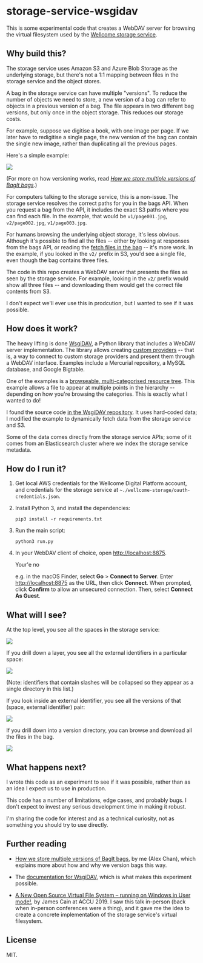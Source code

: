 # storage-service-wsgidav

This is some experimental code that creates a WebDAV server for browsing the virtual filesystem used by the [Wellcome storage service](https://github.com/wellcomecollection/storage-service).



## Why build this?

The storage service uses Amazon S3 and Azure Blob Storage as the underlying storage, but there's not a 1:1 mapping between files in the storage service and the object stores.

A bag in the storage service can have multiple "versions".
To reduce the number of objects we need to store, a new version of a bag can refer to objects in a previous version of a bag.
The file appears in two different bag versions, but only once in the object storage.
This reduces our storage costs.

For example, suppose we digitise a book, with one image per page.
If we later have to redigitise a single page, the new version of the bag can contain the single new image, rather than duplicating all the previous pages.

Here's a simple example:

![](virtual_filesystem.png)

(For more on how versioning works, read [*How we store multiple versions of BagIt bags*](https://stacks.wellcomecollection.org/how-we-store-multiple-versions-of-bagit-bags-e68499815184).)

For computers talking to the storage service, this is a non-issue.
The storage service resolves the correct paths for you in the bags API.
When you request a bag from the API, it includes the exact S3 paths where you can find each file.
In the example, that would be `v1/page001.jpg`, `v2/page002.jpg`, `v1/page003.jpg`.

For humans browsing the underlying object storage, it's less obvious.
Although it's possible to find all the files -- either by looking at responses from the bags API, or reading the [fetch files in the bag](https://tools.ietf.org/html/rfc8493#section-2.2.3) -- it's more work.
In the example, if you looked in the `v2/` prefix in S3, you'd see a single file, even though the bag contains three files.

The code in this repo creates a WebDAV server that presents the files as seen by the storage service.
For example, looking in the `v2/` prefix would show all three files -- and downloading them would get the correct file contents from S3.

I don't expect we'll ever use this in prodcution, but I wanted to see if it was possible.



## How does it work?

The heavy lifting is done [WsgiDAV](https://pypi.org/project/WsgiDAV/), a Python library that includes a WebDAV server implementation.
The library allows creating [custom providers](https://wsgidav.readthedocs.io/en/latest/user_guide_custom_providers.html) -- that is, a way to connect to custom storage providers and present them through a WebDAV interface.
Examples include a Mercurial repository, a MySQL database, and Google Bigtable.

One of the examples is a [browseable, multi-categorised resource tree](https://wsgidav.readthedocs.io/en/latest/addons-virtual.html).
This example allows a file to appear at multiple points in the hierarchy -- depending on how you're browsing the categories.
This is exactly what I wanted to do!

I found the source code [in the WsgiDAV repository](https://github.com/mar10/wsgidav/blob/2e375551f1961380d7afd2cbcf3bef32bb98b8d7/wsgidav/samples/virtual_dav_provider.py).
It uses hard-coded data; I modified the example to dynamically fetch data from the storage service and S3.

Some of the data comes directly from the storage service APIs; some of it comes from an Elasticsearch cluster where we index the storage service metadata.



## How do I run it?

1.  Get local AWS credentials for the Wellcome Digital Platform account, and credentials for the storage service at `~./wellcome-storage/oauth-credentials.json`.

2.  Install Python 3, and install the dependencies:

    ```
    pip3 install -r requirements.txt
    ```

3.  Run the main script:

    ```
    python3 run.py
    ```

4.  In your WebDAV client of choice, open <http://localhost:8875>.

    Your'e no

    e.g. in the macOS Finder, select **Go** > **Connect to Server**.
    Enter <http://localhost:8875> as the URL, then click **Connect**.
    When prompted, click **Confirm** to allow an unsecured connection.
    Then, select **Connect As Guest**.



## What will I see?

At the top level, you see all the spaces in the storage service:

![](screenshot1_spaces.png)

If you drill down a layer, you see all the external identifiers in a particular space:

![](screenshot2_externalIdentifiers.png)

(Note: identifiers that contain slashes will be collapsed so they appear as a single directory in this list.)

If you look inside an external identifier, you see all the versions of that (space, external identifier) pair:

![](screenshot3_versions.png)

If you drill down into a version directory, you can browse and download all the files in the bag.

![](screenshot4_bag_files.png)



## What happens next?

I wrote this code as an experiment to see if it was possible, rather than as an idea I expect us to use in production.

This code has a number of limitations, edge cases, and probably bugs.
I don't expect to invest any serious development time in making it robust.

I'm sharing the code for interest and as a technical curiosity, not as something you should try to use directly.



## Further reading

-   [How we store multiple versions of BagIt bags](https://stacks.wellcomecollection.org/how-we-store-multiple-versions-of-bagit-bags-e68499815184), by me (Alex Chan), which explains more about how and why we version bags this way.

-   The [documentation for WsgiDAV](https://wsgidav.readthedocs.io/en/latest/), which is what makes this experiment possible.

-   [A New Open Source Virtual File System – running on Windows in User mode!](https://www.youtube.com/watch?v=tDUL3wEs2ew), by James Cain at ACCU 2019.
    I saw this talk in-person (back when in-person conferences were a thing), and it gave me the idea to create a concrete implementation of the storage service's virtual filesystem.



## License

MIT.
